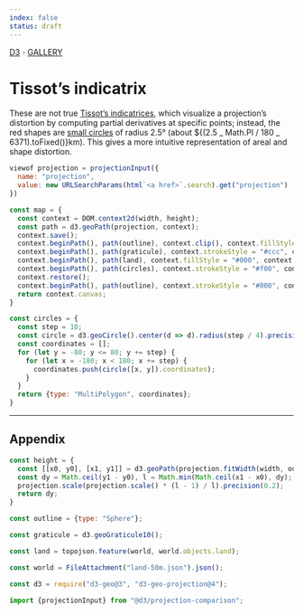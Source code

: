 ```yaml
---
index: false
status: draft
---
```


<div style="color: grey; font: 13px/25.5px var(--sans-serif); text-transform: uppercase;"><h1 style="display: none;">Tissot’s indicatrix</h1><a href="https://d3js.org/">D3</a> › <a href="/@d3/gallery">Gallery</a></div>

# Tissot’s indicatrix

These are not true [Tissot’s indicatrices](https://en.wikipedia.org/wiki/Tissot's_indicatrix), which visualize a projection’s distortion by computing partial derivatives at specific points; instead, the red shapes are [small circles](https://d3js.org/d3-geo/shape#geoCircle) of radius 2.5° (about ${(2.5 _ Math.PI / 180 _ 6371).toFixed()}km). This gives a more intuitive representation of areal and shape distortion.

```js
viewof projection = projectionInput({
  name: "projection",
  value: new URLSearchParams(html`<a href>`.search).get("projection") || "American polyconic"
})
```

```js
const map = {
  const context = DOM.context2d(width, height);
  const path = d3.geoPath(projection, context);
  context.save();
  context.beginPath(), path(outline), context.clip(), context.fillStyle = "#fff", context.fillRect(0, 0, width, height);
  context.beginPath(), path(graticule), context.strokeStyle = "#ccc", context.stroke();
  context.beginPath(), path(land), context.fillStyle = "#000", context.fill();
  context.beginPath(), path(circles), context.strokeStyle = "#f00", context.stroke();
  context.restore();
  context.beginPath(), path(outline), context.strokeStyle = "#000", context.stroke();
  return context.canvas;
}
```

```js echo
const circles = {
  const step = 10;
  const circle = d3.geoCircle().center(d => d).radius(step / 4).precision(10);
  const coordinates = [];
  for (let y = -80; y <= 80; y += step) {
    for (let x = -180; x < 180; x += step) {
      coordinates.push(circle([x, y]).coordinates);
    }
  }
  return {type: "MultiPolygon", coordinates};
}
```

---

## Appendix

```js echo
const height = {
  const [[x0, y0], [x1, y1]] = d3.geoPath(projection.fitWidth(width, outline)).bounds(outline);
  const dy = Math.ceil(y1 - y0), l = Math.min(Math.ceil(x1 - x0), dy);
  projection.scale(projection.scale() * (l - 1) / l).precision(0.2);
  return dy;
}
```

```js echo
const outline = {type: "Sphere"};
```

```js echo
const graticule = d3.geoGraticule10();
```

```js echo
const land = topojson.feature(world, world.objects.land);
```

```js echo
const world = FileAttachment("land-50m.json").json();
```

```js echo
const d3 = require("d3-geo@3", "d3-geo-projection@4");
```

```js echo
import {projectionInput} from "@d3/projection-comparison";
```
